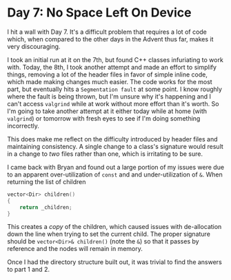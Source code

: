 # Day 7: No Space Left On Device

I hit a wall with Day 7. It's a difficult problem that requires a lot of code which, when compared to the other days in the Advent thus far, makes it very discouraging.

I took an initial run at it on the 7th, but found C++ classes infuriating to work with. Today, the 8th, I took another attempt and made an effort to simplify things, removing a lot of the header files in favor of simple inline code, which made making changes much easier. The code works for the most part, but eventually hits a `Segmentation fault` at some point. I know roughly where the fault is being thrown, but I'm unsure why it's happening and I can't access `valgrind` while at work without more effort than it's worth. So I'm going to take another attempt at it either today while at home (with `valgrind`) or tomorrow with fresh eyes to see if I'm doing something incorrectly.

This does make me reflect on the difficulty introduced by header files and maintaining consistency. A single change to a class's signature would result in a change to _two_ files rather than one, which is irritating to be sure.

I came back with Bryan and found out a large portion of my issues were due to an apparent over-utilization of `const` and and under-utilization of `&`. When returning the list of children

```c++
vector<Dir> children()
{
    return _children;
}
```

This creates a _copy_ of the children, which caused issues with de-allocation down the line when trying to set the current child. The proper signature should be `vector<Dir>& children()` (note the `&`) so that it passes by reference and the nodes will remain in memory.

Once I had the directory structure built out, it was trivial to find the answers to part 1 and 2.
